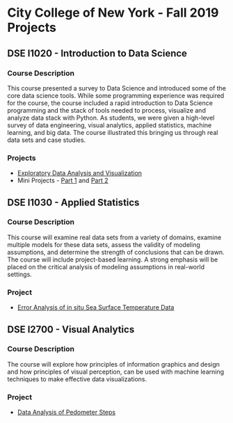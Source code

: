 # City College of New York - Fall 2019 Projects

## DSE I1020 - Introduction to Data Science

### Course Description

This course presented a survey to Data Science and introduced some of the core data science tools. While some programming experience was required for the course, the course included a rapid introduction to Data Science programming and the stack of tools needed to process, visualize and analyze data stack with Python. As students, we were given a high-level survey of data engineering, visual analytics, applied statistics, machine learning, and big data. The course illustrated this bringing us through real data sets and case studies.

### Projects

- [Exploratory Data Analysis and Visualization](/DSE_I1020/EDA-and-Viz.ipynb)
- Mini Projects - [Part 1](/DSE_I1020/Mini-Project-1.ipynb) and [Part 2](/DSE_I1020/Mini-Project-2.ipynb)

## DSE I1030 - Applied Statistics

### Course Description

This course will examine real data sets from a variety of domains, examine multiple models for these data sets, assess the validity of modeling assumptions, and determine the strength of conclusions that can be drawn. The course will include project-based learning. A strong emphasis will be placed on the critical analysis of modeling assumptions in real-world settings.

### Project

- [Error Analysis of in situ Sea Surface Temperature Data](/DSE_I1030/Project2.ipynb)

## DSE I2700 - Visual Analytics

### Course Description

The course will explore how principles of information graphics and design and how principles of visual perception, can be used with machine learning techniques to make effective data visualizations.

### Project

- [Data Analysis of Pedometer Steps](/DSE_I2700)

